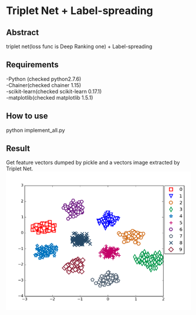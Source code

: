 # Triplet Net + Label-spreading
## Abstract  
triplet net(loss func is Deep Ranking one) + Label-spreading  

## Requirements
-Python (checked python2.7.6)  
-Chainer(checked chainer 1.15)  
-scikit-learn(checked scikit-learn 0.17.1)  
-matplotlib(checked matplotlib 1.5.1)  

## How to use
python implement_all.py  

## Result
Get feature vectors dumped by pickle and a vectors image extracted by Triplet Net.  
![Alt text](./dump/dump_vec.png)  
